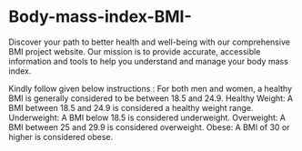 # Body-mass-index-BMI-
Discover your path to better health and well-being with our comprehensive BMI project website. Our mission is to provide accurate, accessible information and tools to help you understand and manage your body mass index.

Kindly follow given below instructions :
For both men and women, a healthy BMI is generally considered to be between 18.5 and 24.9.
Healthy Weight: A BMI between 18.5 and 24.9 is considered a healthy weight range.
Underweight: A BMI below 18.5 is considered underweight.
Overweight: A BMI between 25 and 29.9 is considered overweight.
Obese: A BMI of 30 or higher is considered obese.
